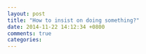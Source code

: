 ```yaml
---
layout: post
title: "How to insist on doing something?"
date: 2014-11-22 14:12:34 +0800
comments: true
categories: 
---
```

